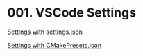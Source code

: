 <!--
    SPDX-License-Identifier: BSL-1.0
-->

# 001. VSCode Settings

[Settings with settings.json](./settings-json)

[Settings with CMakePresets.json](./cmakepresets-json)
